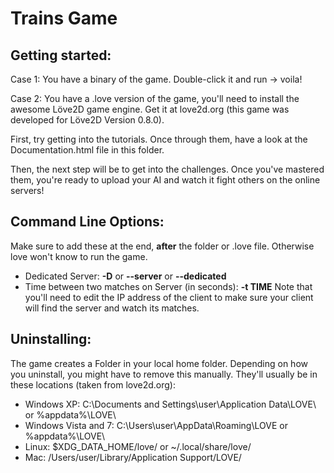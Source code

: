 Trains Game
==============================

Getting started:
------------------------------
Case 1: You have a binary of the game. Double-click it and run -> voila!

Case 2: You have a .love version of the game, you'll need to install the awesome Löve2D game engine. Get it at love2d.org (this game was developed for Löve2D Version 0.8.0).

First, try getting into the tutorials. Once through them, have a look at the Documentation.html file in this folder.

Then, the next step will be to get into the challenges. Once you've mastered them, you're ready to upload your AI and watch it fight others on the online servers!

Command Line Options:
------------------------------
Make sure to add these at the end, __after__ the folder or .love file. Otherwise love won't know to run the game.
- Dedicated Server: **-D** or **--server** or **--dedicated**
- Time between two matches on Server (in seconds): **-t TIME**
Note that you'll need to edit the IP address of the client to make sure your client will find the server and watch its matches.

Uninstalling:
------------------------------
The game creates a Folder in your local home folder. Depending on how you uninstall, you might have to remove this manually. They'll usually be in these locations (taken from love2d.org):
- Windows XP: C:\Documents and Settings\user\Application Data\LOVE\ or %appdata%\LOVE\
- Windows Vista and 7: C:\Users\user\AppData\Roaming\LOVE or %appdata%\LOVE\
- Linux: $XDG\_DATA\_HOME/love/ or ~/.local/share/love/
- Mac: /Users/user/Library/Application Support/LOVE/ 
